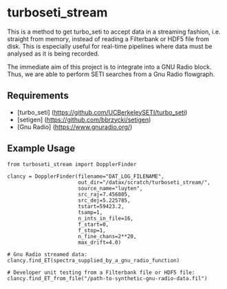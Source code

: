 # turboseti_stream

This is a method to get turbo_seti to accept data in a streaming fashion, i.e. straight from memory, instead of reading a Filterbank or HDF5 file from disk. 
This is especially useful for real-time pipelines where data must be analysed as it is being recorded.

The immediate aim of this project is to integrate into a GNU Radio block. Thus, we are able to perform SETI searches from a Gnu Radio flowgraph.

## Requirements
- [turbo_seti] (https://github.com/UCBerkeleySETI/turbo_seti)
- [setigen] (https://github.com/bbrzycki/setigen)
- [Gnu Radio] (https://www.gnuradio.org/)

## Example Usage

```
from turboseti_stream import DopplerFinder

clancy = DopplerFinder(filename="DAT_LOG_FILENAME",
                       out_dir="/datax/scratch/turboseti_stream/",
                       source_name="luyten",
                       src_raj=7.456805, 
                       src_dej=5.225785,
                       tstart=59423.2, 
                       tsamp=1, 
                       n_ints_in_file=16,
                       f_start=0,
                       f_stop=1,
                       n_fine_chans=2**20,
                       max_drift=4.0)
 
# Gnu Radio streamed data:
clancy.find_ET(spectra_supplied_by_a_gnu_radio_function)

# Developer unit testing from a Filterbank file or HDF5 file:
clancy.find_ET_from_file("/path-to-synthetic-gnu-radio-data.fil")

